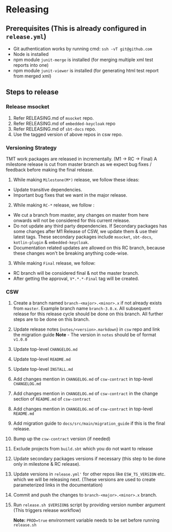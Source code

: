 # Releasing

## Prerequisites (This is already configured in `release.yml`)

* Git authentication works by running cmd: `ssh -vT git@github.com`
* Node is installed
* npm module `junit-merge` is installed (for merging multiple xml test reports into one)
* npm module `junit-viewer` is installed (for generating html test report from merged xml)

## Steps to release

### Release msocket

1. Refer RELEASING.md of `msocket` repo.
2. Refer RELEASING.md of `embedded-keycloak` repo
3. Refer RELEASING.md of `sbt-docs` repo.
2. Use the tagged version of above repos in csw repo.

### Versioning Strategy

TMT work packages are released in incrementally. (M1 -> RC -> Final)
A milestone release is cut from master branch as we expect bug fixes / feedback before making the final release.
1. While making `Milestone(M*)` release, we follow these ideas:
- Update transitive dependencies.
- Important bug fixes that we want in the major release.
2. While making `RC-*` release, we follow :
- We cut a branch from master, any changes on master from here onwards will not be considered for this current release.
- Do not update any third party dependencies. 
  If Secondary packages has some changes after M1 Release of CSW, we update them & use their latest tags. 
  These secondary packages include `msocket`, `sbt-docs`, `kotlin-plugin` & `embedded-keycloak`.
- Documentation related updates are allowed on this RC branch, because these changes won't be breaking anything code-wise.
3. While making `Final` release, we follow: 
- RC branch will be considered final & not the master branch.
- After getting the approval, `V*.*.*-Final` tag will be created.


### CSW

1. Create a branch named `branch-<major>.<minor>.x` if not already exists from `master`. Example branch name `branch-3.0.x`.
   All subsequent release for this release cycle should be done on this branch. All further steps are to be done on this branch.
2. Update release notes (`notes/<version>.markdown`) in `csw` repo and link the migration guide
 **Note** - The version in `notes` should be of format `v1.0.0`
3. Update top-level `CHANGELOG.md`
4. Update top-level `README.md`
5. Update top-level `INSTALL.md`
6. Add changes mention in `CHANGELOG.md` of `csw-contract` in top-level `CHANGELOG.md`
7. Add changes mention in `CHANGELOG.md` of `csw-contract` in the change section of `README.md` of `csw-contract`
8. Add changes mention in `CHANGELOG.md` of `csw-contract` in top-level `README.md`
9. Add migration guide to `docs/src/main/migration_guide` if this is the final release.
10. Bump up the `csw-contract` version (if needed)
11. Exclude projects from `build.sbt` which you do not want to release
12. Update secondary packages versions if necessary (this step to be done only in milestone & RC release).
13. Update versions in `release.yml'` for other repos like `ESW_TS_VERSION` etc. which we will be releasing next. (These versions are used to create parameterized links in the documentation)
14. Commit and push the changes to `branch-<major>.<minor>.x` branch.
15. Run `release.sh $VERSION$` script by providing version number argument (This triggers release workflow)

    **Note:** `PROD=true` environment variable needs to be set before running `release.sh`


